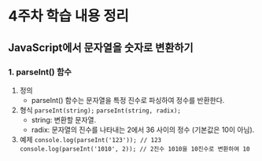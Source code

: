 # 4주차 학습 내용 정리

## JavaScript에서 문자열을 숫자로 변환하기
### 1. parseInt() 함수
1) 정의
   - parseInt() 함수는 문자열을 특정 진수로 파싱하여 정수를 반환한다.
2) 형식
   `parseInt(string);`
   `parseInt(string, radix);`
   - string: 변환할 문자열.
   - radix: 문자열의 진수를 나타내는 2에서 36 사이의 정수 (기본값은 10이 아님).
3) 예제
   ` console.log(parseInt('123')); // 123
console.log(parseInt('1010', 2)); // 2진수 1010을 10진수로 변환하여 10 `
